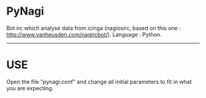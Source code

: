 PyNagi
======

Bot irc which analyse data from icinga (nagiosirc, based on this one : http://www.vanheusden.com/nagircbot/). 
Language : Python.

----------------------------------------

USE 
===

Open the file "pynagi.conf" and change all initial parameters to fit in what you are expecting. 
